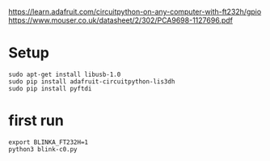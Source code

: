 
https://learn.adafruit.com/circuitpython-on-any-computer-with-ft232h/gpio
https://www.mouser.co.uk/datasheet/2/302/PCA9698-1127696.pdf

# Setup
```
sudo apt-get install libusb-1.0
sudo pip install adafruit-circuitpython-lis3dh
sudo pip install pyftdi
```

# first run
```
export BLINKA_FT232H=1
python3 blink-c0.py
```
